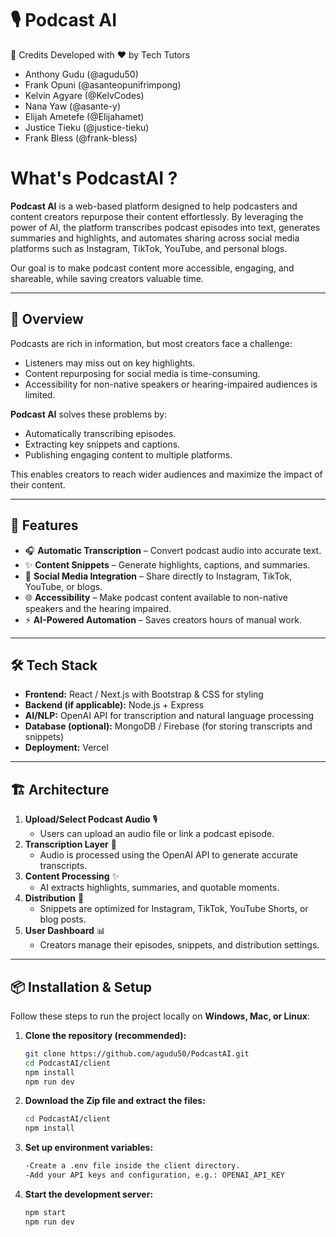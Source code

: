 # 🎙️ Podcast AI  


👥 Credits
Developed with ❤️ by Tech Tutors

- Anthony Gudu (@agudu50)
- Frank Opuni (@asanteopunifrimpong)
- Kelvin Agyare (@KelvCodes)
- Nana Yaw (@asante-y)
- Elijah Ametefe (@Elijahamet)
- Justice Tieku (@justice-tieku)
- Frank Bless (@frank-bless)

# What's PodcastAI ?

**Podcast AI** is a web-based platform designed to help podcasters and content creators repurpose their content effortlessly. By leveraging the power of AI, the platform transcribes podcast episodes into text, generates summaries and highlights, and automates sharing across social media platforms such as Instagram, TikTok, YouTube, and personal blogs.  

Our goal is to make podcast content more accessible, engaging, and shareable, while saving creators valuable time.  

---

## 📖 Overview  
Podcasts are rich in information, but most creators face a challenge:  
- Listeners may miss out on key highlights.  
- Content repurposing for social media is time-consuming.  
- Accessibility for non-native speakers or hearing-impaired audiences is limited.  

**Podcast AI** solves these problems by:  
- Automatically transcribing episodes.  
- Extracting key snippets and captions.  
- Publishing engaging content to multiple platforms.  

This enables creators to reach wider audiences and maximize the impact of their content.  

---

## 🚀 Features  
- 🎧 **Automatic Transcription** – Convert podcast audio into accurate text.  
- ✨ **Content Snippets** – Generate highlights, captions, and summaries.  
- 📱 **Social Media Integration** – Share directly to Instagram, TikTok, YouTube, or blogs.  
- 🌐 **Accessibility** – Make podcast content available to non-native speakers and the hearing impaired.  
- ⚡ **AI-Powered Automation** – Saves creators hours of manual work.  

---

## 🛠️ Tech Stack  
- **Frontend:** React / Next.js with Bootstrap & CSS for styling  
- **Backend (if applicable):** Node.js + Express  
- **AI/NLP:** OpenAI API for transcription and natural language processing  
- **Database (optional):** MongoDB / Firebase (for storing transcripts and snippets)  
- **Deployment:** Vercel  

---

## 🏗️ Architecture  
1. **Upload/Select Podcast Audio** 🎙️  
   - Users can upload an audio file or link a podcast episode.  
2. **Transcription Layer** 📝  
   - Audio is processed using the OpenAI API to generate accurate transcripts.  
3. **Content Processing** ✨  
   - AI extracts highlights, summaries, and quotable moments.  
4. **Distribution** 📢  
   - Snippets are optimized for Instagram, TikTok, YouTube Shorts, or blog posts.  
5. **User Dashboard** 📊  
   - Creators manage their episodes, snippets, and distribution settings.  

---

## 📦 Installation & Setup  

Follow these steps to run the project locally on **Windows, Mac, or Linux**:  


1. **Clone the repository (recommended):**  
   ```bash
   git clone https://github.com/agudu50/PodcastAI.git
   cd PodcastAI/client
   npm install
   npm run dev

2. **Download the Zip file and extract the files:**
   ```bash
   cd PodcastAI/client
   npm install


2. **Set up environment variables:**
    ```bash
   -Create a .env file inside the client directory.
   -Add your API keys and configuration, e.g.: OPENAI_API_KEY

3. **Start the development server:**
    ```bash
    npm start
    npm run dev



    

